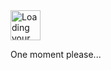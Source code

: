 <div class="text-center">
      <picture>
            <source srcset="https://github.githubassets.com/images/mona-loading-dimmed.gif" media="(prefers-color-scheme: dark)"><source srcset="https://github.githubassets.com/images/mona-loading-default.gif" media="(prefers-color-scheme: light), (prefers-color-scheme: no-preference)"><img src="https://github.githubassets.com/images/mona-loading-default.gif" alt="Loading your activity..." class="mt-4 hide-reduced-motion" width="48">
      </picture>
      </picture>
      <p class="color-fg-muted my-2">One moment please...</p>
</div>

